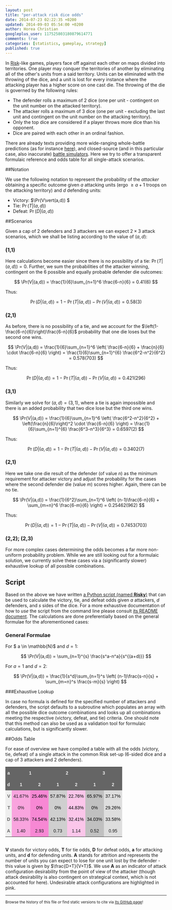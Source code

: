 ```yaml
---
layout: post
title: "per-attack risk dice odds"
date: 2014-07-23 02:22:35 +0200
updated: 2014-09-03 05:54:00 +0200
author: Horea Christian
googleplus_user: 117525803180879614771
comments: true
categories: [statistics, gameplay, strategy]
published: true
---
```


In [Risk](https://en.wikipedia.org/wiki/Risk_(game))-like games, players face off against each other on maps divided into territories.
One player may conquer the territories of another by eliminating all of the other's units from a said territory.
Units can be eliminated with the throwing of the dice, and a unit is lost for every instance where the attacking player has a higher score on one cast die.
The throwing of the die is governed by the following rules:

* The defender rolls a maximum of 2 dice (one per unit - contingent on the unit number on the attacked territory).
* The attacker rolls a maximum of 3 dice (one per unit - excluding the last unit and contingent on the unit number on the attacking territory).
* Only the top dice are considered if a player throws more dice than his opponent.
* Dice are paired with each other in an ordinal fashion.

There are already texts providing more wide-ranging whole-battle predictions (as for instance [here](http://www4.stat.ncsu.edu/~jaosborn/research/RISK.pdf)), and closed-source (and in this particular case, also inaccurate) [battle simulators](http://riskodds.com/).
Here we try to offer a transparent formulaic reference and odds table for all single-attack scenarios. 

<!-- more -->

##Notation

We use the following notation to represent the probability of the *attacker* obtaining a specific outcome given $a$ attacking units (ergo $\geq a+1$ troops on the attacking territory) and $d$ defending units:

* Victory: $\Pr(V\vert(a,d)) $
* Tie: $\Pr(T\vert(a,d))$
* Defeat: $\Pr(D\vert(a,d))$

##Scenarios

Given a cap of 2 defenders and 3 attackers we can expect $2 \times 3$ attack scenarios, which we shall be listing according to the value of $(a,d)$:

### (1,1)

Here calculations become easier since there is no possibility of a tie: $\Pr(T|(a,d)) = 0$.
Further, we sum the probabilities of the attacker winning, contingent on the 6 possible and equally probable defender die outcomes:

$$
\Pr(V|(a,d)) = \frac{1}{6}\sum_{n=1}^6 \frac{6-n}{6} = 0.41(6)
$$

Thus:

$$
\Pr(D|(a,d)) = 1 - \Pr(T|(a,d)) - \Pr(V|(a,d)) = 0.58(3)
$$

### (2,1)

As before, there is no possibility of a tie, and we account for the $\left(1-\frac{6-n}{6}\right)\frac{6-n}{6}$ probability that one die loses but the second one wins.

$$
\Pr(V|(a,d)) = \frac{1}{6}\sum_{n=1}^6 \left( \frac{6-n}{6} + \frac{n}{6} \cdot \frac{6-n}{6} \right) = \frac{1}{6}\sum_{n=1}^{6} \frac{6^2-n^2}{6^2} = 0.578(703)
$$

Thus:

$$
\Pr(D|(a,d)) = 1 - \Pr(T|(a,d)) - \Pr(V|(a,d)) = 0.421(296)
$$

### (3,1)

Similarly we solve for $(a,d)=(3,1)$, where a tie is again impossible and there is an added probability that two dice lose but the third one wins.

$$
\Pr(V|(a,d)) = \frac{1}{6}\sum_{n=1}^6 \left( \frac{6^2-n^2}{6^2} + \left(\frac{n}{6}\right)^2 \cdot \frac{6-n}{6} \right) = \frac{1}{6}\sum_{n=1}^{6} \frac{6^3-n^3}{6^3} = 0.6597(2)
$$

Thus:

$$
\Pr(D|(a,d)) = 1 - \Pr(T|(a,d)) - \Pr(V|(a,d)) = 0.3402(7)
$$

### (2,1)

Here we take one die result of the defender (of value $n$) as the minimum requirement for attacker victory and adjust the probability for the cases where the second defender die (value $m$) scores higher.
Again, there can be no tie.

$$
\Pr(V|(a,d)) = \frac{1}{6^2}\sum_{n=1}^6 \left( (n-1)\frac{6-n}{6} + \sum_{m=n}^6 \frac{6-m}{6} \right) = 0.25462(962)
$$  

Thus:

$$
\Pr(D|(a,d)) = 1 - \Pr(T|(a,d)) - \Pr(V|(a,d)) = 0.7453(703)
$$

### (2,2); (2,3)

For more complex cases determining the odds becomes a far more non-uniform probability problem.
While we are still looking out for a formulaic solution, we currently solve these cases via a (significantly slower) exhaustive lookup of all possible combinations.

## Script

Based on the above we have written [a Python script (named **Risky**)](https://github.com/TheChymera/Risky) that can be used to calculate the victory, tie, and defeat odds given $a$ attackers, $d$ defenders, and $s$ sides of the dice.
For a more exhaustive documentation of how to *use* the script from the command line please consult [its README document](https://github.com/TheChymera/Risky/blob/master/README.md).
The calculations are done preferentially based on the general formulae for the aforementioned cases:

### General Formulae 

For $ a \in \mathbb{N}$ and $d=1$:

$$
\Pr(V|(a,d)) = \sum_{n=1}^{s} \frac{s^a-n^a}{s^{(a+d)}}
$$

For $a=1$ and $d=2$:

$$
\Pr(V|(a,d)) = \frac{1}{s^d}\sum_{n=1}^s \left( (n-1)\frac{s-n}{s} + \sum_{m=n}^s \frac{s-m}{s} \right)
$$

###Exhaustive Lookup

In case no formula is defined for the specified number of attackers and defenders, the script defaults to a subroutine which populates an array with all the possible dice outcome combinations and looks up all combinations meeting the respective (victory, defeat, and tie) criteria.
One should note that this method can also be used as a validation tool for formulaic calculations, but is significantly slower. 

##Odds Table

For ease of overview we have compiled a table with all the odds (victory, tie, defeat) of a single attack in the common Risk set-up (6-sided dice and a cap of 3 attackers and 2 defenders). 

<style type="text/css">
.tg  {border-collapse:collapse;border-spacing:0;border:none;margin:0px auto;}
.tg td{font-family:Arial, sans-serif;font-size:14px;padding:10px 5px;border-style:solid;border-width:0px;overflow:hidden;word-break:normal;}
.tg th{font-family:Arial, sans-serif;font-size:14px;font-weight:normal;padding:10px 5px;border-style:solid;border-width:0px;overflow:hidden;word-break:normal;}
.tg .tg-2thk{background-color:#c0c0c0;text-align:center}
.tg .tg-skfc{background-color:#dedede;color:#000000;text-align:center}
.tg .tg-3ka8{background-color:#fbc6ea;color:#000000;text-align:center}
.tg .tg-be7o{font-weight:bold;background-color:#efefef;color:#656565}
.tg .tg-v8r2{background-color:#cfcfcf;color:#000000;text-align:center}
.tg .tg-cqq2{font-weight:bold;background-color:#656565;color:#efefef;text-align:center}
.tg .tg-f1qn{font-weight:bold;background-color:#efefef;color:#656565;text-align:right}
.tg .tg-c8xk{background-color:#f9a4de;text-align:center}
.tg .tg-g7zu{background-color:#f788d4;color:#000000;text-align:center}
.tg .tg-qems{background-color:#c0c0c0;color:#000000;text-align:center}
.tg .tg-a3ry{background-color:#f788d4;text-align:center}
.tg .tg-m5ue{background-color:#cfcfcf;text-align:center}
.tg .tg-gf1w{background-color:#fbc6ea;text-align:center}
.tg .tg-j518{background-color:#dedede;text-align:center}
</style>
<table class="tg">
  <tr>
    <th class="tg-cqq2">a</th>
    <th class="tg-cqq2" colspan="2">1</th>
    <th class="tg-cqq2" colspan="2">2</th>
    <th class="tg-cqq2" colspan="2">3</th>
  </tr>
  <tr>
    <td class="tg-cqq2">d</td>
    <td class="tg-cqq2">1</td>
    <td class="tg-cqq2">2</td>
    <td class="tg-cqq2">1</td>
    <td class="tg-cqq2">2</td>
    <td class="tg-cqq2">1</td>
    <td class="tg-cqq2">2</td>
  </tr>
  <tr>
    <td class="tg-f1qn">V</td>
    <td class="tg-c8xk">41.67%</td>
    <td class="tg-g7zu">25.46%</td>
    <td class="tg-v8r2">57.87%</td>
    <td class="tg-3ka8">22.76%</td>
    <td class="tg-qems">65.97%</td>
    <td class="tg-skfc">37.17%</td>
  </tr>
  <tr>
    <td class="tg-f1qn">T</td>
    <td class="tg-c8xk">0%</td>
    <td class="tg-g7zu">0%</td>
    <td class="tg-v8r2">0%</td>
    <td class="tg-3ka8">44.83%</td>
    <td class="tg-qems">0%</td>
    <td class="tg-skfc">29.26%</td>
  </tr>
  <tr>
    <td class="tg-f1qn">D</td>
    <td class="tg-c8xk">58.33%</td>
    <td class="tg-g7zu">74.54%</td>
    <td class="tg-v8r2">42.13%</td>
    <td class="tg-3ka8">32.41%</td>
    <td class="tg-qems">34.03%</td>
    <td class="tg-skfc">33.58%</td>
  </tr>
  <tr>
    <td class="tg-be7o">A</td>
    <td class="tg-c8xk">1.40</td>
    <td class="tg-a3ry">2.93</td>
    <td class="tg-m5ue">0.73</td>
    <td class="tg-gf1w">1.14</td>
    <td class="tg-2thk">0.52</td>
    <td class="tg-j518">0.95</td>
  </tr>
</table>
<br>


**V** stands for victory odds, **T** for tie odds, **D** for defeat odds, **a** for attacking units, and **d** for defending units.
**A** stands for attrition and represents the number of units you can expect to lose for one unit lost by the defender - this value is given by $\frac{D+T}{V+T}$.
We use **A** as an indicator of attack configuration desirability from the point of view of the attacker (though attack desirability is also contingent on strategical context, which is not accounted for here).
Undesirable attack configurations are highlighted in pink.

---
<sup>Browse the history of this file *or* find static versions to cite via [its GitHub page](https://github.com/TheChymera/chymeric_tutorials/blob/master/source/_posts/2014-07-23-per-attack-risk-dice-odds.markdown)!</sup>
